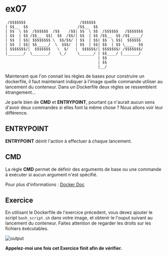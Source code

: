 # ex07

```
 /$$$$$$$                        /$$$$$$
| $$__  $$                      /$$__  $$
| $$  \ $$  /$$$$$$  /$$    /$$| $$  \ $$  /$$$$$$   /$$$$$$$
| $$  | $$ /$$__  $$|  $$  /$$/| $$  | $$ /$$__  $$ /$$_____/
| $$  | $$| $$$$$$$$ \  $$/$$/ | $$  | $$| $$  \ $$|  $$$$$$
| $$  | $$| $$_____/  \  $$$/  | $$  | $$| $$  | $$ \____  $$
| $$$$$$$/|  $$$$$$$   \  $/   |  $$$$$$/| $$$$$$$/ /$$$$$$$/
|_______/  \_______/    \_/     \______/ | $$____/ |_______/
                                         | $$
                                         | $$
                                         |__/
```

Maintenant que l'on connait les règles de bases pour construire un dockerfile,
il faut maintenant indiquer à l'image quelle commande utiliser au lancement du
conteneur. Dans un Dockerfile deux règles se ressemblent étrangement...

Je parle bien de **CMD** et **ENTRYPOINT**, pourtant ça n'aurait aucun sens
d'avoir deux commandes si elles font la même chose ? Nous allons voir leur
différence.

## ENTRYPOINT

**ENTRYPOINT** déinit l'action à effectuer à chaque lancement.

## CMD

La règle **CMD** permet de définir des arguments de base ou une commande à
exécuter si aucun argument n'est spécifié.

Pour plus d'informations : [Docker Doc](https://docs.docker.com/engine/reference/builder/)

## Exercice

En utilisant le Dockerfile de l'exercice précedent, vous devez ajouter le
script `bash_script.sh` dans votre image, et obtenir le l'ouput suivant au
lancement du conteneur. Faites attention de regarder les droits sur les
fichiers éxécutables.

![output](https://puu.sh/CIsdS/cbb1529db6.png)

**Appelez-moi une fois cet Exercice finit afin de vérifier.**
